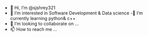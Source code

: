 - 👋 Hi, I’m @sjshrey321
- 👀 I’m interested in Software Development & Data science 
-🌱 I’m currently learning python& c++
- 💞️ I’m looking to collaborate on ...
- 📫 How to reach me ...

<!---
sjshrey321/sjshrey321 is a ✨ special ✨ repository because its `README.md` (this file) appears on your GitHub profile.
You can click the Preview link to take a look at your changes.
--->
